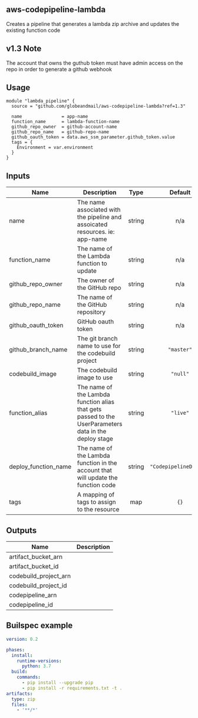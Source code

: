 ## aws-codepipeline-lambda
Creates a pipeline that generates a lambda zip archive and updates the existing function code

## v1.3 Note
The account that owns the guthub token must have admin access on the repo in order to generate a github webhook 

## Usage

```hcl
module "lambda_pipeline" {
  source = "github.com/globeandmail/aws-codepipeline-lambda?ref=1.3"

  name               = app-name
  function_name      = lambda-function-name
  github_repo_owner  = github-account-name
  github_repo_name   = github-repo-name
  github_oauth_token = data.aws_ssm_parameter.github_token.value
  tags = {
    Environment = var.environment
  }
}
```

## Inputs

| Name | Description | Type | Default | Required |
|------|-------------|:----:|:-----:|:-----:|
| name | The name associated with the pipeline and assoicated resources. ie: app-name | string | n/a | yes |
| function\_name | The name of the Lambda function to update | string | n/a | yes |
| github\_repo\_owner | The owner of the GitHub repo | string | n/a | yes |
| github\_repo\_name | The name of the GitHub repository | string | n/a | yes |
| github\_oauth\_token | GitHub oauth token | string | n/a | yes |
| github\_branch\_name | The git branch name to use for the codebuild project | string | `"master"` | no |
| codebuild\_image | The codebuild image to use | string | `"null"` | no |
| function\_alias | The name of the Lambda function alias that gets passed to the UserParameters data in the deploy stage | string | `"live"` | no |
| deploy\_function\_name | The name of the Lambda function in the account that will update the function code | string | `"CodepipelineDeploy"` | no |
| tags | A mapping of tags to assign to the resource | map | `{}` | no |

## Outputs

| Name | Description |
|------|-------------|
| artifact\_bucket\_arn |  |
| artifact\_bucket\_id |  |
| codebuild\_project\_arn |  |
| codebuild\_project\_id |  |
| codepipeline\_arn |  |
| codepipeline\_id |  |

## Builspec example

```yml
version: 0.2

phases:
  install:
    runtime-versions:
      python: 3.7
  build:
    commands:
      - pip install --upgrade pip
      - pip install -r requirements.txt -t .
artifacts:
  type: zip
  files:
    - '**/*'
```